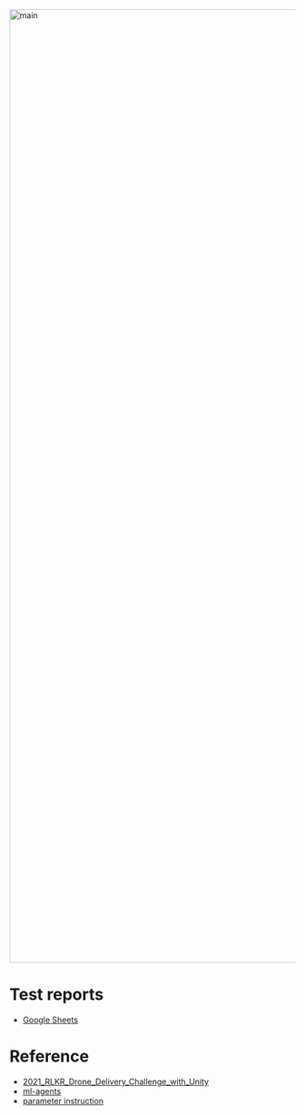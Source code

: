 <img width="1680" alt="main" src="https://user-images.githubusercontent.com/62216628/140608027-bb7cf7d0-ec9e-4a0c-b81a-f89518d1262a.png">

# Test reports
+ [Google Sheets](https://docs.google.com/spreadsheets/d/1Y6WSbXNk_P0MV6bGyRcPi8gKUHHSR6rwLW71wpur1wM/edit#gid=0)

# Reference
+ [2021_RLKR_Drone_Delivery_Challenge_with_Unity](https://github.com/reinforcement-learning-kr/2021_RLKR_Drone_Delivery_Challenge_with_Unity)
+ [ml-agents](https://github.com/Unity-Technologies/ml-agents)
+ [parameter instruction](https://github.com/Unity-Technologies/ml-agents/blob/main/docs/Training-Configuration-File.md)
